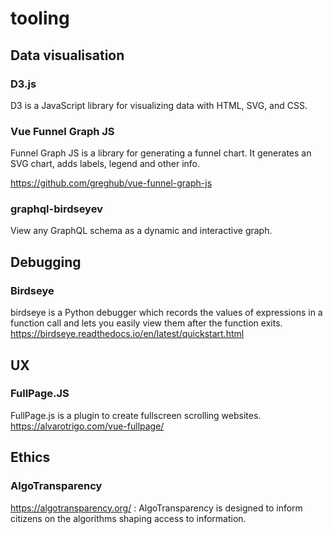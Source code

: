 # tooling


## Data visualisation 
### D3.js
D3 is a JavaScript library for visualizing data with HTML, SVG, and CSS.

### Vue Funnel Graph JS
Funnel Graph JS is a library for generating a funnel chart. It generates an SVG chart, adds labels, legend and other info.

https://github.com/greghub/vue-funnel-graph-js
### graphql-birdseyev 
View any GraphQL schema as a dynamic and interactive graph. 

## Debugging
### Birdseye
birdseye is a Python debugger which records the values of expressions in a function call and lets you easily view them after the function exits. 
https://birdseye.readthedocs.io/en/latest/quickstart.html
 
## UX
### FullPage.JS
FullPage.js is a plugin to create fullscreen scrolling websites.
https://alvarotrigo.com/vue-fullpage/


## Ethics
### AlgoTransparency
https://algotransparency.org/ : AlgoTransparency is designed to inform citizens on the algorithms shaping access to information.



